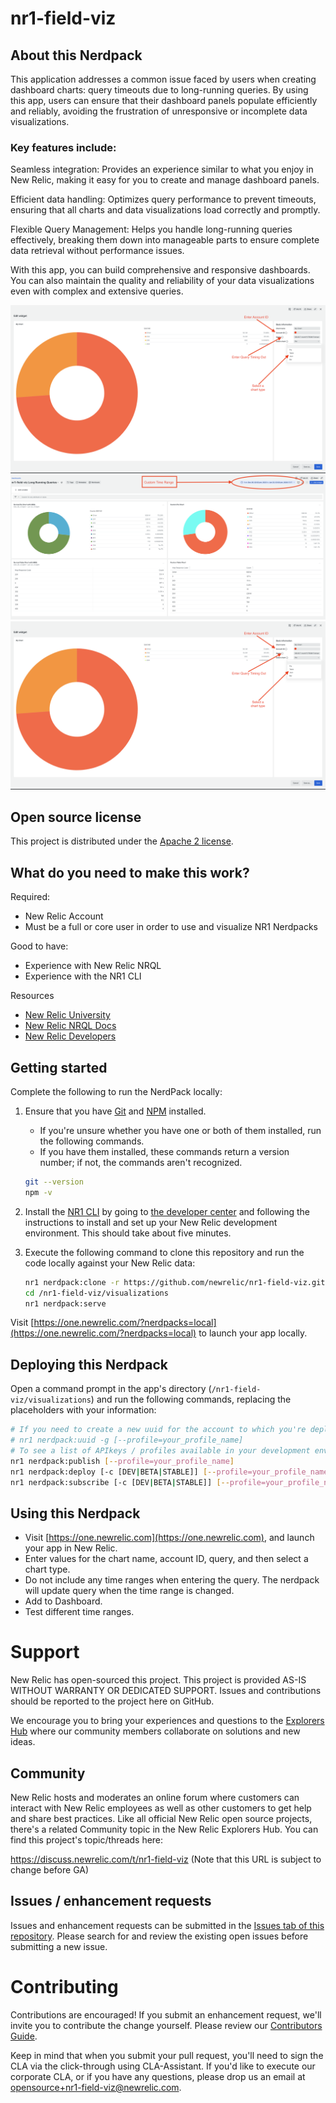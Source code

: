 # nr1-field-viz

## About this Nerdpack

This application addresses a common issue faced by users when creating dashboard charts: query timeouts due to long-running queries. By using this app, users can ensure that their dashboard panels populate efficiently and reliably, avoiding the frustration of unresponsive or incomplete data visualizations.

### Key features include:

Seamless integration: Provides an experience similar to what you enjoy in New Relic, making it easy for you to create and manage dashboard panels.

Efficient data handling: Optimizes query performance to prevent timeouts, ensuring that all charts and data visualizations load correctly and promptly.

Flexible Query Management: Helps you handle long-running queries effectively, breaking them down into manageable parts to ensure complete data retrieval without performance issues.

With this app, you can build comprehensive and responsive dashboards. You can also maintain the quality and reliability of your data visualizations even with complex and extensive queries.

![Screenshot #1](/screenshot_01.png)
![Screenshot #2](/screenshot_02.png)
![Screenshot #1](/screenshot_01.png)

## Open source license

This project is distributed under the [Apache 2 license](LICENSE).

## What do you need to make this work?

Required:

- New Relic Account
- Must be a full or core user in order to use and visualize NR1 Nerdpacks

Good to have:

- Experience with New Relic NRQL
- Experience with the NR1 CLI

Resources 

- [New Relic University](https://learn.newrelic.com/) 
- [New Relic NRQL Docs](https://docs.newrelic.com/docs/nrql/get-started/introduction-nrql-new-relics-query-language/)
- [New Relic Developers](https://developer.newrelic.com/build-apps/)

## Getting started

Complete the following to run the NerdPack locally:

1. Ensure that you have [Git](https://git-scm.com/book/en/v2/Getting-Started-Installing-Git) and [NPM](https://www.npmjs.com/get-npm) installed.
    * If you're unsure whether you have one or both of them installed, run the following commands.
    * If you have them installed, these commands return a version number; if not, the commands aren't recognized.
    ```bash
    git --version
    npm -v
    ```
2. Install the [NR1 CLI](https://one.newrelic.com/launcher/developer-center.launcher) by going to [the developer center](https://one.newrelic.com/launcher/developer-center.launcher) and following the instructions to install and set up your New Relic development environment. This should take about five minutes.
3. Execute the following command to clone this repository and run the code locally against your New Relic data:

    ```bash
    nr1 nerdpack:clone -r https://github.com/newrelic/nr1-field-viz.git
    cd /nr1-field-viz/visualizations
    nr1 nerdpack:serve
    ```

Visit [https://one.newrelic.com/?nerdpacks=local](https://one.newrelic.com/?nerdpacks=local) to launch your app locally. 

## Deploying this Nerdpack

Open a command prompt in the app's directory (`/nr1-field-viz/visualizations`) and run the following commands, replacing the placeholders with your information:

```bash
# If you need to create a new uuid for the account to which you're deploying this app, uncomment the next line and run it:
# nr1 nerdpack:uuid -g [--profile=your_profile_name]
# To see a list of APIkeys / profiles available in your development environment, run nr1 credentials:list
nr1 nerdpack:publish [--profile=your_profile_name]
nr1 nerdpack:deploy [-c [DEV|BETA|STABLE]] [--profile=your_profile_name]
nr1 nerdpack:subscribe [-c [DEV|BETA|STABLE]] [--profile=your_profile_name]
```
## Using this Nerdpack
- Visit [https://one.newrelic.com](https://one.newrelic.com), and launch your app in New Relic.
- Enter values for the chart name, account ID, query, and then select a chart type.
- Do not include any time ranges when entering the query. The nerdpack will update query when the time range is changed. 
- Add to Dashboard.
- Test different time ranges. 

# Support

New Relic has open-sourced this project. This project is provided AS-IS WITHOUT WARRANTY OR DEDICATED SUPPORT. Issues and contributions should be reported to the project here on GitHub.

We encourage you to bring your experiences and questions to the [Explorers Hub](https://discuss.newrelic.com) where our community members collaborate on solutions and new ideas.

## Community

New Relic hosts and moderates an online forum where customers can interact with New Relic employees as well as other customers to get help and share best practices. Like all official New Relic open source projects, there's a related Community topic in the New Relic Explorers Hub. You can find this project's topic/threads here:

https://discuss.newrelic.com/t/nr1-field-viz (Note that this URL is subject to change before GA)

## Issues / enhancement requests

Issues and enhancement requests can be submitted in the [Issues tab of this repository](../../issues). Please search for and review the existing open issues before submitting a new issue.

# Contributing

Contributions are encouraged! If you submit an enhancement request, we'll invite you to contribute the change yourself. Please review our [Contributors Guide](CONTRIBUTING.md).

Keep in mind that when you submit your pull request, you'll need to sign the CLA via the click-through using CLA-Assistant. If you'd like to execute our corporate CLA, or if you have any questions, please drop us an email at opensource+nr1-field-viz@newrelic.com.
